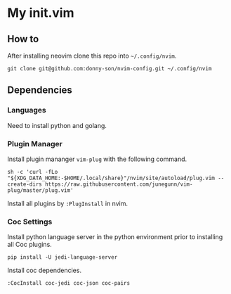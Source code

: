 # My init.vim

## How to 
After installing neovim clone this repo into ```~/.config/nvim```. 
```
git clone git@github.com:donny-son/nvim-config.git ~/.config/nvim
```

## Dependencies

### Languages
Need to install python and golang.

### Plugin Manager
Install plugin mananger ```vim-plug``` with the following command.
```
sh -c 'curl -fLo "${XDG_DATA_HOME:-$HOME/.local/share}"/nvim/site/autoload/plug.vim --create-dirs https://raw.githubusercontent.com/junegunn/vim-plug/master/plug.vim'
```
Install all plugins by ```:PlugInstall``` in nvim.

### Coc Settings 
Install python language server in the python environment prior to installing all Coc plugins. 
```
pip install -U jedi-language-server
```
Install coc dependencies. 
```
:CocInstall coc-jedi coc-json coc-pairs
```




